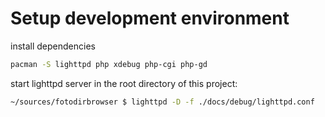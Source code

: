 # Setup development environment

install dependencies
```bash
pacman -S lighttpd php xdebug php-cgi php-gd
```

start lighttpd server in the root directory of this project:
```bash
~/sources/fotodirbrowser $ lighttpd -D -f ./docs/debug/lighttpd.conf
```